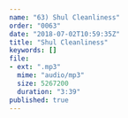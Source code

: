 ```yaml
---
name: "63) Shul Cleanliness"
order: "0063"
date: "2018-07-02T10:59:35Z"
title: "Shul Cleanliness"
keywords: []
file:
- ext: ".mp3"
  mime: "audio/mp3"
  size: 5267200
  duration: "3:39"
published: true
---
```

